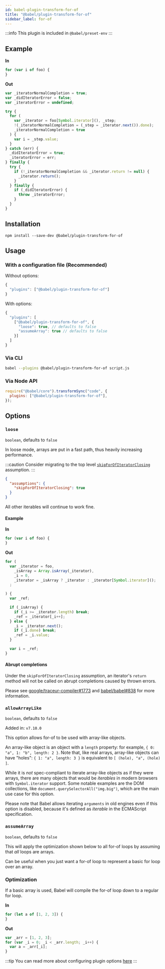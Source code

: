 ```yaml
---
id: babel-plugin-transform-for-of
title: "@babel/plugin-transform-for-of"
sidebar_label: for-of
---
```


:::info
This plugin is included in `@babel/preset-env`
:::

## Example

**In**

```js title="JavaScript"
for (var i of foo) {
}
```

**Out**

```js title="JavaScript"
var _iteratorNormalCompletion = true;
var _didIteratorError = false;
var _iteratorError = undefined;

try {
  for (
    var _iterator = foo[Symbol.iterator](), _step;
    !(_iteratorNormalCompletion = (_step = _iterator.next()).done);
    _iteratorNormalCompletion = true
  ) {
    var i = _step.value;
  }
} catch (err) {
  _didIteratorError = true;
  _iteratorError = err;
} finally {
  try {
    if (!_iteratorNormalCompletion && _iterator.return != null) {
      _iterator.return();
    }
  } finally {
    if (_didIteratorError) {
      throw _iteratorError;
    }
  }
}
```

## Installation

```shell npm2yarn
npm install --save-dev @babel/plugin-transform-for-of
```

## Usage

### With a configuration file (Recommended)

Without options:

```js title="JavaScript"
{
  "plugins": ["@babel/plugin-transform-for-of"]
}
```

With options:

```js title="JavaScript"
{
  "plugins": [
    ["@babel/plugin-transform-for-of", {
      "loose": true, // defaults to false
      "assumeArray": true // defaults to false
    }]
  ]
}
```

### Via CLI

```sh title="Shell"
babel --plugins @babel/plugin-transform-for-of script.js
```

### Via Node API

```js title="JavaScript"
require("@babel/core").transformSync("code", {
  plugins: ["@babel/plugin-transform-for-of"],
});
```

## Options

### `loose`

`boolean`, defaults to `false`

In loose mode, arrays are put in a fast path, thus heavily increasing performance.

:::caution
Consider migrating to the top level [`skipForOfIteratorClosing`](assumptions.md#skipforofiteratorclosing) assumption.
:::

```json title="babel.config.json"
{
  "assumptions": {
    "skipForOfIteratorClosing": true
  }
}
```

All other iterables will continue to work fine.

#### Example

**In**

```js title="JavaScript"
for (var i of foo) {
}
```

**Out**

```js title="JavaScript"
for (
  var _iterator = foo,
    _isArray = Array.isArray(_iterator),
    _i = 0,
    _iterator = _isArray ? _iterator : _iterator[Symbol.iterator]();
  ;

) {
  var _ref;

  if (_isArray) {
    if (_i >= _iterator.length) break;
    _ref = _iterator[_i++];
  } else {
    _i = _iterator.next();
    if (_i.done) break;
    _ref = _i.value;
  }

  var i = _ref;
}
```

#### Abrupt completions

Under the `skipForOfIteratorClosing` assumption, an iterator's `return` method will not be called on abrupt completions caused by thrown errors.

Please see [google/traceur-compiler#1773](https://github.com/google/traceur-compiler/issues/1773) and
[babel/babel#838](https://github.com/babel/babel/issues/838) for more information.

### `allowArrayLike`

`boolean`, defaults to `false`

Added in: `v7.10.0`

This option allows for-of to be used with array-like objects.

An array-like object is an object with a `length` property: for example, `{ 0: "a", 1: "b", length: 2 }`. Note that, like real arrays, array-like objects can have "holes": `{ 1: "a", length: 3 }` is equivalent to `[ (hole), "a", (hole) ]`.

While it is _not_ spec-compliant to iterate array-like objects as if they were arrays, there are many objects that would be _iterables_ in modern browsers with `Symbol.iterator` support. Some notable examples are the DOM collections, like `document.querySelectorAll("img.big")`, which are the main use case for this option.

Please note that Babel allows iterating `arguments` in old engines even if this option is disabled, because it's defined as _iterable_ in the ECMAScript specification.

### `assumeArray`

`boolean`, defaults to `false`

This will apply the optimization shown below to all for-of loops by assuming that _all_ loops are arrays.

Can be useful when you just want a for-of loop to represent a basic for loop over an array.

### Optimization

If a basic array is used, Babel will compile the for-of loop down to a regular for loop.

**In**

```js title="JavaScript"
for (let a of [1, 2, 3]) {
}
```

**Out**

```js title="JavaScript"
var _arr = [1, 2, 3];
for (var _i = 0; _i < _arr.length; _i++) {
  var a = _arr[_i];
}
```

:::tip
You can read more about configuring plugin options [here](https://babeljs.io/docs/en/plugins#plugin-options)
:::
